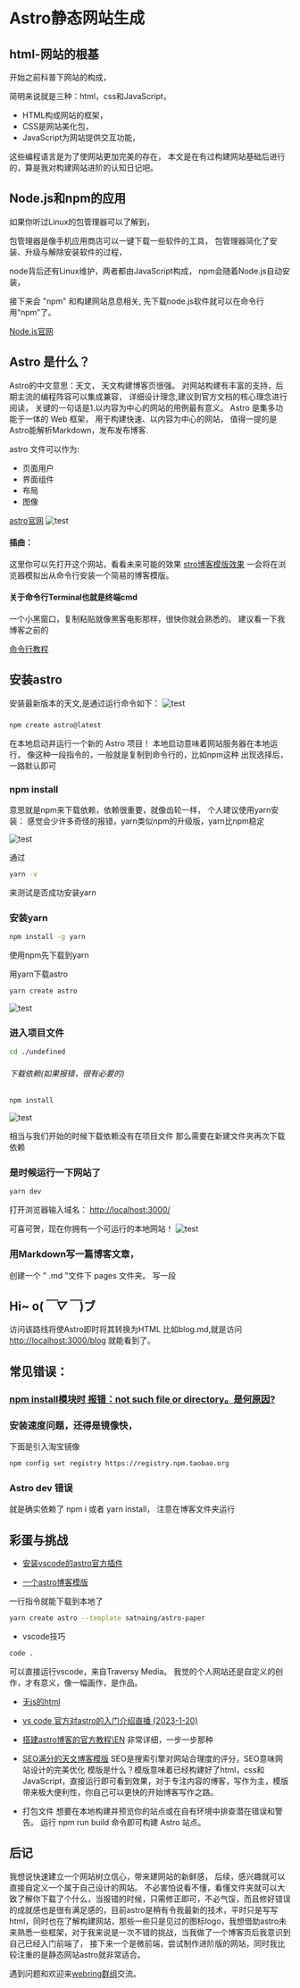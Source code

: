 # Astro静态网站生成

## html-网站的根基
开始之前科普下网站的构成，

简明来说就是三种：html，css和JavaScript，

* HTML构成网站的框架，
* CSS是网站美化包，
* JavaScript为网站提供交互功能，

这些编程语言是为了使网站更加完美的存在，
本文是在有过构建网站基础后进行的，算是我对构建网站进阶的认知日记吧。

## Node.js和npm的应用

如果你听过Linux的包管理器可以了解到，

包管理器是像手机应用商店可以一键下载一些软件的工具，
包管理器简化了安装、升级与解除安装软件的过程，

node背后还有Linux维护，两者都由JavaScript构成，
npm会随着Node.js自动安装，

接下来会 "npm" 和构建网站息息相关,
先下载node.js软件就可以在命令行用“npm”了。

[Node.js官网](https://nodejs.org/en)


## Astro 是什么？


Astro的中文意思：天文，
天文构建博客页很强。
对网站构建有丰富的支持，后期主流的编程阵容可以集成兼容，
详细设计理念,建议到官方文档的核心理念进行阅读，
关键的一句话是1.以内容为中心的网站的用例最有意义。
Astro 是集多功能于一体的 Web 框架，
用于构建快速、以内容为中心的网站，
值得一提的是Astro能解析Markdown，发布发布博客.

astro 文件可以作为:
* 页面用户
* 界面组件
* 布局
* 图像


[astro官网](https://astro.build)
![test](https://github.com/gitktd/gitktd.github.io/raw/master/%E5%9B%BE%E7%89%87/Snipaste_2023-05-17_10-39-59.png)




#### 插曲：
这里你可以先打开这个网站，看看未来可能的效果
[stro博客模版效果](https://stackblitz.com/github/withastro/astro/tree/latest/examples/blog?file=README.md&on=stackblitz)
一会将在浏览器模拟出从命令行安装一个简易的博客模版。

#### 关于命令行Terminal也就是终端cmd
一个小黑窗口，复制粘贴就像黑客电影那样，很快你就会熟悉的。
建议看一下我博客之前的

[命令行教程](https://gitktd.github.io/2023/03/11/%E5%91%BD%E4%BB%A4%E8%A1%8C%E5%AE%9E%E8%B7%B5%E6%8C%87%E5%8D%97)

## 安装astro
安装最新版本的天文,是通过运行命令如下：
![test](
https://github.com/gitktd/gitktd.github.io/raw/master/%E5%9B%BE%E7%89%87/Snipaste_2023-05-17_10-41-36.png
)
### 
```bash
npm create astro@latest
```
在本地启动并运行一个新的 Astro 项目！
本地启动意味着网站服务器在本地运行，
像这种一段指令的，一般就是复制到命令行的，比如npm这种
出现选择后，一路默认即可


### npm install 
意思就是npm来下载依赖，依赖很重要，就像齿轮一样，
个人建议使用yarn安装：
感觉会少许多奇怪的报错，yarn类似npm的升级版，yarn比npm稳定

![test](
https://github.com/gitktd/gitktd.github.io/raw/master/%E5%9B%BE%E7%89%87/Snipaste_2023-05-17_10-54-48.png)

通过
```bash
yarn -v
```
来测试是否成功安装yarn

### 安装yarn
```bash
npm install -g yarn
```
使用npm先下载到yarn

用yarn下载astro
```bash
yarn create astro
```
![test](https://github.com/gitktd/gitktd.github.io/raw/master/%E5%9B%BE%E7%89%87/Snipaste_2023-05-17_11-10-22.png)

### 进入项目文件
```bash
cd ./undefined
```

######  下载依赖(如果报错，很有必要的)
```bash
npm install  
```
![test](https://github.com/gitktd/gitktd.github.io/raw/master/%E5%9B%BE%E7%89%87/Snipaste_2023-05-17_11-01-19.png)

相当与我们开始的时候下载依赖没有在项目文件
那么需要在新建文件夹再次下载依赖

### 是时候运行一下网站了
```bash
yarn dev
```
打开浏览器输入域名：
 <http://localhost:3000/>

可喜可贺，现在你拥有一个可运行的本地网站！
![test](https://github.com/gitktd/gitktd.github.io/raw/master/%E5%9B%BE%E7%89%87/astro%20tp.png) 


### 用Markdown写一篇博客文章，
创建一个 " .md "文件下 pages 文件夹。
写一段 
## Hi~ o(*￣▽￣*)ブ

访问该路线将使Astro即时将其转换为HTML
比如blog.md,就是访问
<http://localhost:3000/blog>
就能看到了。






## 常见错误：

### [npm install模块时 报错：not such file or directory。是何原因?](https://segmentfault.com/q/101000001293052100)

### 安装速度问题，还得是镜像快，
下面是引入淘宝镜像
```bash
npm config set registry https://registry.npm.taobao.org
```

### Astro dev 错误 
就是确实依赖了 npm i 或者 yarn install，
注意在博客文件夹运行



## 彩蛋与挑战

* [安装vscode的astro官方插件](https://marketplace.visualstudio.com/items?itemName=astro-build.astro-vscode)

* [一个astro博客模版](https://github.com/satnaing/astro-paper)

一行指令就能下载到本地了
```bash
yarn create astro --template satnaing/astro-paper
```

* vscode技巧
```bash
code .
```
可以直接运行vscode，来自Traversy Media。
我觉的个人网站还是自定义的创作，才有意义，像一幅画作，是作品。

* [无js的html](https://www.htmx.org)

* [vs code 官方对astro的入门介绍直播 (2023-1-20)](https://www.youtube.com/watch?v=0eka27P4Pr4)

* [搭建astro博客的官方教程\EN](https://docs.astro.build/tutorial/0-introduction/)
非常详细，一步一步那种

* [SEO满分的天文博客模版](https://github.com/satnaing/astro-paper)
SEO是搜索引擎对网站合理度的评分，SEO意味网站设计的完美优化
模版是什么？模版意味着已经构建好了html，css和JavaScript，直接运行即可看到效果，对于专注内容的博客，写作为主，模版带来极大便利性，你自己可以更快的开始博客写作之路。

* 打包文件
想要在本地构建并预览你的站点或在自有环境中排查潜在错误和警告。
运行 npm run build 命令即可构建 Astro 站点。


## 后记
我想说快速建立一个网站树立信心，带来建网站的新鲜感，
后续，感兴趣就可以直接自定义一个属于自己设计的网站。
不必害怕说看不懂，看懂文件夹就可以大致了解你下载了个什么，当报错的时候，只需修正即可，不必气馁，而且修好错误的成就感也是很有满足感的，目前astro是稍有令我最新的技术，平时只是写写html，同时也在了解构建网站，那些一些只是见过的图标logo，我想借助astro未来熟悉一些框架，对于我来说是一次不错的挑战，当我做了一个博客页后我意识到自己已经入门前端了，
接下来一个是微前端，尝试制作进阶版的网站，同时我比较注重的是静态网站astro就非常适合。



遇到问题和欢迎来[webring群组](https://t.me/webrings)交流。

